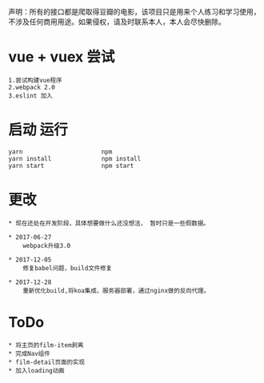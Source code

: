 声明：所有的接口都是爬取得豆瓣的电影，该项目只是用来个人练习和学习使用，不涉及任何商用用途。如果侵权，请及时联系本人，本人会尽快删除。
# vue + vuex 尝试
    1.尝试构建vue程序
    2.webpack 2.0
    3.eslint 加入


# 启动 运行

    yarn                      npm 
    yarn install              npm install 
    yarn start                npm start        

# 更改

    * 现在还处在开发阶段，具体想要做什么还没想法， 暂时只是一些假数据。 
    
    * 2017-06-27
        webpack升级3.0
    
    * 2017-12-05
        修复babel问题，build文件修复
    
    * 2017-12-28
        重新优化build,将koa集成，服务器部署，通过nginx做的反向代理。
                
# ToDo
    * 将主页的film-item剥离
    * 完成Nav组件
    * film-detail页面的实现
    * 加入loading动画
    
